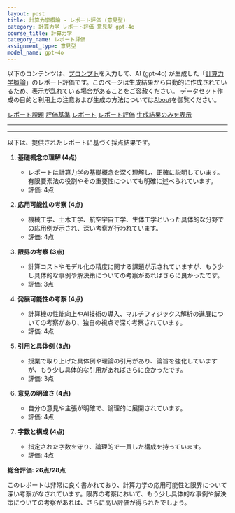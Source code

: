 ```yaml
---
layout: post
title: 計算力学概論 - レポート評価 (意見型)
category: 計算力学 レポート評価 意見型 gpt-4o
course_title: 計算力学
category_name: レポート評価
assignment_type: 意見型
model_name: gpt-4o
---
```


以下のコンテンツは、[プロンプト](http://127.0.0.1:8000/generated/計算力学/gpt-4o/prompt_レポート評価-意見型.md)を入力して、AI (gpt-4o) が生成した「[計算力学概論](/contents/計算力学/)」のレポート評価です。このページは生成結果から自動的に作成されているため、表示が乱れている場合があることをご容赦ください。
データセット作成の目的と利用上の注意および生成の方法については[About](/About)を御覧ください。

[レポート課題](../レポート課題-意見型)
[評価基準](../評価基準-意見型)
[レポート](../レポート-意見型)
[レポート評価](../レポート評価-意見型)
[生成結果のみを表示](http://127.0.0.1:8000/generated/計算力学/gpt-4o/レポート評価-意見型.md)
  

***
***
  
以下は、提供されたレポートに基づく採点結果です。

1. **基礎概念の理解 (4点)**
   - レポートは計算力学の基礎概念を深く理解し、正確に説明しています。有限要素法の役割やその重要性についても明確に述べられています。
   - 評価: 4点

2. **応用可能性の考察 (4点)**
   - 機械工学、土木工学、航空宇宙工学、生体工学といった具体的な分野での応用例が示され、深い考察が行われています。
   - 評価: 4点

3. **限界の考察 (3点)**
   - 計算コストやモデル化の精度に関する課題が示されていますが、もう少し具体的な事例や解決策についての考察があればさらに良かったです。
   - 評価: 3点

4. **発展可能性の考察 (4点)**
   - 計算機の性能向上やAI技術の導入、マルチフィジックス解析の進展についての考察があり、独自の視点で深く考察されています。
   - 評価: 4点

5. **引用と具体例 (3点)**
   - 授業で取り上げた具体例や理論の引用があり、論旨を強化していますが、もう少し具体的な引用があればさらに良かったです。
   - 評価: 3点

6. **意見の明確さ (4点)**
   - 自分の意見や主張が明確で、論理的に展開されています。
   - 評価: 4点

7. **字数と構成 (4点)**
   - 指定された字数を守り、論理的で一貫した構成を持っています。
   - 評価: 4点

**総合評価: 26点/28点**

このレポートは非常に良く書かれており、計算力学の応用可能性と限界について深い考察がなされています。限界の考察において、もう少し具体的な事例や解決策についての考察があれば、さらに高い評価が得られたでしょう。
